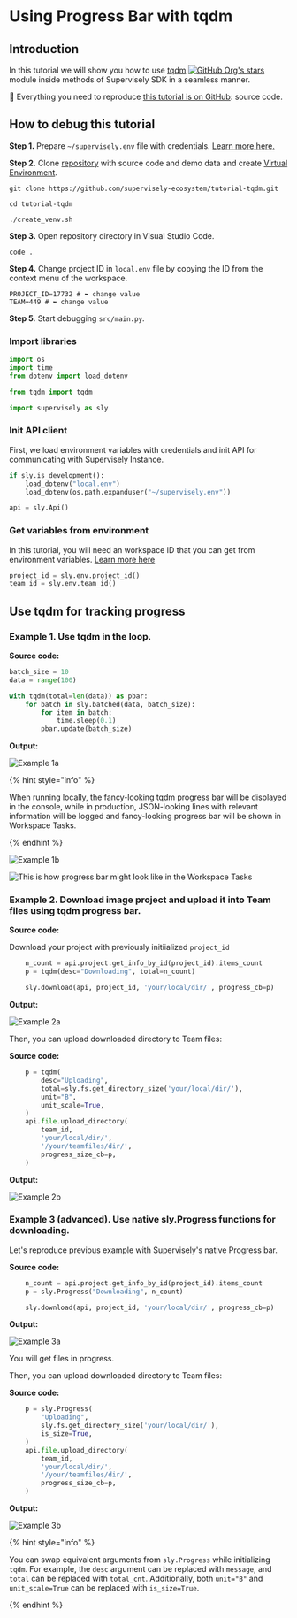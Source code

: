 # Using Progress Bar with tqdm

## Introduction

In this tutorial we will show you how to use [tqdm](https://github.com/tqdm/tqdm) [![GitHub Org's stars](https://img.shields.io/github/stars/tqdm/tqdm?style=social)](https://github.com/tqdm/tqdm) module  inside methods of Supervisely SDK in a seamless manner.


📗 Everything you need to reproduce [this tutorial is on GitHub](https://github.com/supervisely-ecosystem/tutorial-tqdm): source code.

## How to debug this tutorial

**Step 1.** Prepare `~/supervisely.env` file with credentials. [Learn more here.](../basics-of-authentication.md)

**Step 2.** Clone [repository](https://github.com/supervisely-ecosystem/tutorial-tqdm) with source code and demo data and create [Virtual Environment](https://docs.python.org/3/library/venv.html).

```
git clone https://github.com/supervisely-ecosystem/tutorial-tqdm.git

cd tutorial-tqdm

./create_venv.sh
```

**Step 3.** Open repository directory in Visual Studio Code.

```
code .
```

**Step 4.** Change project ID in `local.env` file by copying the ID from the context menu of the workspace.

<!-- <screen> -->

```
PROJECT_ID=17732 # ⬅️ change value
TEAM=449 # ⬅️ change value
```

**Step 5.** Start debugging `src/main.py`.

### Import libraries

```python
import os
import time
from dotenv import load_dotenv

from tqdm import tqdm

import supervisely as sly
```

### Init API client

First, we load environment variables with credentials and init API for communicating with Supervisely Instance.

```python
if sly.is_development():
    load_dotenv("local.env")
    load_dotenv(os.path.expanduser("~/supervisely.env"))

api = sly.Api()
```

### Get variables from environment

In this tutorial, you will need an workspace ID that you can get from environment variables. [Learn more here](../environment-variables.md#workspace_id)

```python
project_id = sly.env.project_id()
team_id = sly.env.team_id()
```

## Use tqdm for tracking progress

### Example 1. Use tqdm in the loop.

**Source code:**

```python
batch_size = 10
data = range(100)

with tqdm(total=len(data)) as pbar:
    for batch in sly.batched(data, batch_size):
        for item in batch:
            time.sleep(0.1)
        pbar.update(batch_size)
```

**Output:**

![Example 1a](https://user-images.githubusercontent.com/78355358/234921276-11775b9c-4d9c-45ca-96a1-67d2b7782c75.gif)

{% hint style="info" %}

When running locally, the fancy-looking tqdm progress bar will be displayed in the console, while in production, JSON-looking lines with relevant information will be logged and fancy-looking progress bar will be shown in Workspace Tasks.

{% endhint %}

![Example 1b](https://user-images.githubusercontent.com/78355358/234921675-04e71707-8d5d-48d7-81c5-1d198c94055d.gif)

![This is how progress bar might look like in the Workspace Tasks](https://user-images.githubusercontent.com/78355358/234922284-c0796602-4ea5-423a-9756-9bc113491a58.gif)

### Example 2. Download image project and upload it into Team files using tqdm progress bar.

**Source code:**

Download your project with previously initiialized `project_id`

```python
    n_count = api.project.get_info_by_id(project_id).items_count
    p = tqdm(desc="Downloading", total=n_count)

    sly.download(api, project_id, 'your/local/dir/', progress_cb=p)
```

**Output:**

![Example 2a](https://user-images.githubusercontent.com/78355358/234924224-4f0b2dac-78a1-418e-a235-37ca60d8b9f4.gif)

Then, you can upload downloaded directory to Team files:

**Source code:**

```python
    p = tqdm(
        desc="Uploading",
        total=sly.fs.get_directory_size('your/local/dir/'),
        unit="B",
        unit_scale=True,
    )
    api.file.upload_directory(
        team_id,
        'your/local/dir/',
        '/your/teamfiles/dir/',
        progress_size_cb=p,
    )
```

**Output:**

![Example 2b](https://user-images.githubusercontent.com/78355358/234924484-c7fdb17f-41fc-4284-a251-866dda36d532.gif)

### Example 3 (advanced). Use native sly.Progress functions for downloading.

Let's reproduce previous example with Supervisely's native Progress bar.

**Source code:**

```python
    n_count = api.project.get_info_by_id(project_id).items_count
    p = sly.Progress("Downloading", n_count)

    sly.download(api, project_id, 'your/local/dir/', progress_cb=p)
```

**Output:**

![Example 3a](https://user-images.githubusercontent.com/78355358/234925098-dcff5061-5981-434e-a966-ef59d3c050de.gif)

You will get files in progress.

Then, you can upload downloaded directory to Team files:

**Source code:**

```python
    p = sly.Progress(
        "Uploading",
        sly.fs.get_directory_size('your/local/dir/'),
        is_size=True,
    )
    api.file.upload_directory(
        team_id,
        'your/local/dir/',
        '/your/teamfiles/dir/',
        progress_size_cb=p,
    )
```

**Output:**

![Example 3b](https://user-images.githubusercontent.com/78355358/234925456-621c800b-0ab5-4111-8ed2-1c48a20ba577.gif)

{% hint style="info" %}

You can swap equivalent arguments from `sly.Progress` while initializing `tqdm`. For example, the `desc` argument can be replaced with `message`, and `total` can be replaced with `total_cnt`. Additionally, both `unit="B"` and `unit_scale=True` can be replaced with `is_size=True`.

{% endhint %}
